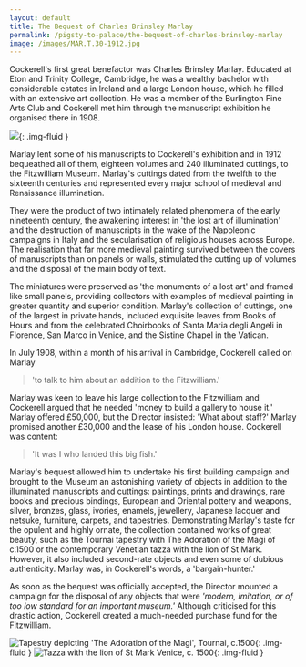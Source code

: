 ```yaml
---
layout: default
title: The Bequest of Charles Brinsley Marlay
permalink: /pigsty-to-palace/the-bequest-of-charles-brinsley-marlay
image: /images/MAR.T.30-1912.jpg
---
```

Cockerell's first great benefactor was Charles Brinsley Marlay. Educated at Eton and Trinity College, Cambridge, he was a wealthy bachelor with considerable estates in Ireland and a large London house, which he filled with an extensive art collection. He was a member of the Burlington Fine Arts Club and Cockerell met him through the manuscript exhibition he organised there in 1908.

![]({{site.baseurl}}/images/MarlayCuttingIT.13a.jpg){: .img-fluid }

Marlay lent some of his manuscripts to Cockerell's exhibition and in 1912 bequeathed all of them, eighteen volumes and 240 illuminated cuttings, to the Fitzwilliam Museum. Marlay's cuttings dated from the twelfth to the sixteenth centuries and represented every major school of medieval and Renaissance illumination.

They were the product of two intimately related phenomena of the early nineteenth century, the awakening interest in 'the lost art of illumination' and the destruction of manuscripts in the wake of the Napoleonic campaigns in Italy and the secularisation of religious houses across Europe. The realisation that far more medieval painting survived between the covers of manuscripts than on panels or walls, stimulated the cutting up of volumes and the disposal of the main body of text.

The miniatures were preserved as 'the monuments of a lost art' and framed like small panels, providing collectors with examples of medieval painting in greater quantity and superior condition. Marlay's collection of cuttings, one of the largest in private hands, included exquisite leaves from Books of Hours and from the celebrated Choirbooks of Santa Maria degli Angeli in Florence, San Marco in Venice, and the Sistine Chapel in the Vatican.

In July 1908, within a month of his arrival in Cambridge, Cockerell called on Marlay

>'to talk to him about an addition to the Fitzwilliam.'

Marlay was keen to leave his large collection to the Fitzwilliam and Cockerell argued that he needed 'money to build a gallery to house it.' Marlay offered £50,000, but the Director insisted: 'What about staff?' Marlay promised another £30,000 and the lease
of his London house. Cockerell was content:

> 'It was I who landed this big fish.'

Marlay's bequest allowed him to undertake his first building campaign and brought to the Museum an astonishing variety of objects in addition to the illuminated manuscripts and cuttings: paintings, prints and drawings, rare books and precious bindings, European and Oriental pottery and weapons, silver, bronzes, glass, ivories, enamels, jewellery, Japanese lacquer and netsuke, furniture, carpets, and tapestries. Demonstrating Marlay's taste for the opulent and highly ornate, the collection contained works of great beauty, such as the Tournai tapestry with The Adoration of the Magi of c.1500 or the contemporary Venetian tazza with the lion of St Mark. However, it also included second-rate objects and even some of dubious authenticity. Marlay was, in Cockerell's words, a 'bargain-hunter.'

As soon as the bequest was officially accepted, the Director mounted a campaign for the disposal of any objects that were _'modern, imitation, or of too low standard for an important museum.'_ Although criticised for this drastic action, Cockerell created a much-needed purchase fund for the Fitzwilliam.

![Tapestry depicting 'The Adoration of the Magi', Tournai, c.1500]({{site.baseurl}}/images/MAR.T.30-1912.jpg "Tapestry depicting 'The Adoration of the Magi', Tournai, c.1500"){: .img-fluid }
![Tazza with the lion of St Mark Venice, c. 1500]({{site.baseurl}}/images/MAR.C.116-1912.jpg "Tazza with the lion of St Mark Venice, c. 1500"){: .img-fluid }

